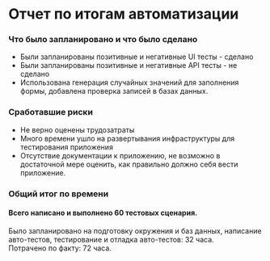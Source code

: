 # Отчет по итогам автоматизации
### Что было запланировано и что было сделано
* Были запланированы позитивные и негативные UI тесты - сделано
* Были запланированы позитивные и негативные API тесты - не сделано
* Использована генерация случайных значений для заполнения формы, добавлена проверка записей в базах данных.

### Сработавшие риски
* Не верно оценены трудозатраты
* Много времени ушло на развертывания инфраструктуры для тестирования приложения
* Отсутствие документации к приложению, не возможно в достаточной мере оценить, как правильно должно себя вести приложение.

### Общий итог по времени
#### Всего написано и выполнено 60 тестовых сценария.
Было запланировано на подготовку окружения и баз данных, написание авто-тестов, тестирование и отладка авто-тестов: 32 часа.  
Потрачено по факту: 72 часа.